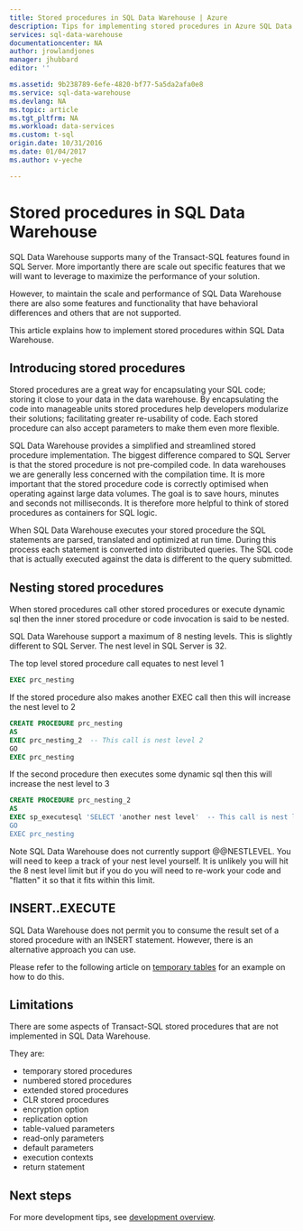 ```yaml
---
title: Stored procedures in SQL Data Warehouse | Azure
description: Tips for implementing stored procedures in Azure SQL Data Warehouse for developing solutions.
services: sql-data-warehouse
documentationcenter: NA
author: jrowlandjones
manager: jhubbard
editor: ''

ms.assetid: 9b238789-6efe-4820-bf77-5a5da2afa0e8
ms.service: sql-data-warehouse
ms.devlang: NA
ms.topic: article
ms.tgt_pltfrm: NA
ms.workload: data-services
ms.custom: t-sql
origin.date: 10/31/2016
ms.date: 01/04/2017
ms.author: v-yeche

---
```


# Stored procedures in SQL Data Warehouse
SQL Data Warehouse supports many of the Transact-SQL features found in SQL Server. More importantly there are scale out specific features that we will want to leverage to maximize the performance of your solution.

However, to maintain the scale and performance of SQL Data Warehouse there are also some features and functionality that have behavioral differences and others that are not supported.

This article explains how to implement stored procedures within SQL Data Warehouse.

## Introducing stored procedures
Stored procedures are a great way for encapsulating your SQL code; storing it close to your data in the data warehouse. By encapsulating the code into manageable units stored procedures help developers modularize their solutions; facilitating greater re-usability of code. Each stored procedure can also accept parameters to make them even more flexible.

SQL Data Warehouse provides a simplified and streamlined stored procedure implementation. The biggest difference compared to SQL Server is that the stored procedure is not pre-compiled code. In data warehouses we are generally less concerned with the compilation time. It is more important that the stored procedure code is correctly optimised when operating against large data volumes. The goal is to save hours, minutes and seconds not milliseconds. It is therefore more helpful to think of stored procedures as containers for SQL logic.     

When SQL Data Warehouse executes your stored procedure the SQL statements are parsed, translated and optimized at run time. During this process each statement is converted into distributed queries. The SQL code that is actually executed against the data is different to the query submitted.

## Nesting stored procedures
When stored procedures call other stored procedures or execute dynamic sql then the inner stored procedure or code invocation is said to be nested.

SQL Data Warehouse support a maximum of 8 nesting levels. This is slightly different to SQL Server. The nest level in SQL Server is 32.

The top level stored procedure call equates to nest level 1

```sql
EXEC prc_nesting
```
If the stored procedure also makes another EXEC call then this will increase the nest level to 2

```sql
CREATE PROCEDURE prc_nesting
AS
EXEC prc_nesting_2  -- This call is nest level 2
GO
EXEC prc_nesting
```
If the second procedure then executes some dynamic sql then this will increase the nest level to 3

```sql
CREATE PROCEDURE prc_nesting_2
AS
EXEC sp_executesql 'SELECT 'another nest level'  -- This call is nest level 2
GO
EXEC prc_nesting
```

Note SQL Data Warehouse does not currently support @@NESTLEVEL. You will need to keep a track of your nest level yourself. It is unlikely you will hit the 8 nest level limit but if you do you will need to re-work your code and "flatten" it so that it fits within this limit.

## INSERT..EXECUTE
SQL Data Warehouse does not permit you to consume the result set of a stored procedure with an INSERT statement. However, there is an alternative approach you can use.

Please refer to the following article on [temporary tables] for an example on how to do this.

## Limitations
There are some aspects of Transact-SQL stored procedures that are not implemented in SQL Data Warehouse.

They are:

* temporary stored procedures
* numbered stored procedures
* extended stored procedures
* CLR stored procedures
* encryption option
* replication option
* table-valued parameters
* read-only parameters
* default parameters
* execution contexts
* return statement

## Next steps
For more development tips, see [development overview][development overview].

<!--Image references-->

<!--Article references-->
[temporary tables]: ./sql-data-warehouse-tables-temporary.md#modularizing-code
[development overview]: ./sql-data-warehouse-overview-develop.md

<!--MSDN references-->
[nest level]: https://msdn.microsoft.com/library/ms187371.aspx

<!--Other Web references-->